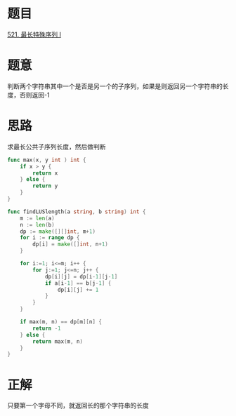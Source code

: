 # 题目
[521. 最长特殊序列 Ⅰ](https://leetcode-cn.com/problems/longest-uncommon-subsequence-i/)


# 题意
判断两个字符串其中一个是否是另一个的子序列，如果是则返回另一个字符串的长度，否则返回-1


# 思路
求最长公共子序列长度，然后做判断



```go
func max(x, y int ) int {
    if x > y {
        return x
    } else {
        return y 
    }
}

func findLUSlength(a string, b string) int {
    m := len(a)
    n := len(b)
    dp := make([][]int, m+1)
    for i := range dp {
        dp[i] = make([]int, n+1)
    }

    for i:=1; i<=m; i++ {
        for j:=1; j<=n; j++ {
            dp[i][j] = dp[i-1][j-1]
            if a[i-1] == b[j-1] {
                dp[i][j] += 1
            } 
        }
    }

    if max(m, n) == dp[m][n] {
        return -1 
    } else {
        return max(m, n)
    }
}
```

# 正解
只要第一个字母不同，就返回长的那个字符串的长度
